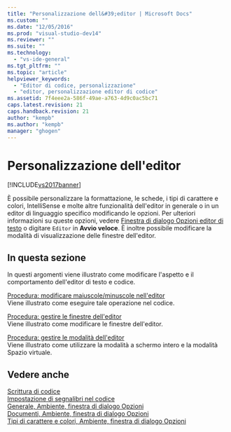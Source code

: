 ```yaml
---
title: "Personalizzazione dell&#39;editor | Microsoft Docs"
ms.custom: ""
ms.date: "12/05/2016"
ms.prod: "visual-studio-dev14"
ms.reviewer: ""
ms.suite: ""
ms.technology: 
  - "vs-ide-general"
ms.tgt_pltfrm: ""
ms.topic: "article"
helpviewer_keywords: 
  - "Editor di codice, personalizzazione"
  - "editor, personalizzazione editor di codice"
ms.assetid: 7f4eee2a-586f-49ae-a763-4d9c0ac5bc71
caps.latest.revision: 21
caps.handback.revision: 21
author: "kempb"
ms.author: "kempb"
manager: "ghogen"
---
```

# Personalizzazione dell&#39;editor
[!INCLUDE[vs2017banner](../code-quality/includes/vs2017banner.md)]

È possibile personalizzare la formattazione, le schede, i tipi di carattere e colori, IntelliSense e molte altre funzionalità dell'editor in generale o in un editor di linguaggio specifico modificando le opzioni.  Per ulteriori informazioni su queste opzioni, vedere [Finestra di dialogo Opzioni editor di testo](../ide/reference/text-editor-options-dialog-box.md) o digitare `Editor` in **Avvio veloce**.  È inoltre possibile modificare la modalità di visualizzazione delle finestre dell'editor.  
  
## In questa sezione  
 In questi argomenti viene illustrato come modificare l'aspetto e il comportamento dell'editor di testo e codice.  
  
 [Procedura: modificare maiuscole\/minuscole nell'editor](../ide/how-to-change-text-case-in-the-editor.md)  
 Viene illustrato come eseguire tale operazione nel codice.  
  
 [Procedura: gestire le finestre dell'editor](../ide/how-to-manage-editor-windows.md)  
 Viene illustrato come modificare le finestre dell'editor.  
  
 [Procedura: gestire le modalità dell'editor](../ide/how-to-manage-editor-modes.md)  
 Viene illustrato come utilizzare la modalità a schermo intero e la modalità Spazio virtuale.  
  
## Vedere anche  
 [Scrittura di codice](../ide/writing-code-in-the-code-and-text-editor.md)   
 [Impostazione di segnalibri nel codice](../ide/setting-bookmarks-in-code.md)   
 [Generale, Ambiente, finestra di dialogo Opzioni](../ide/reference/general-environment-options-dialog-box.md)   
 [Documenti, Ambiente, finestra di dialogo Opzioni](../ide/reference/documents-environment-options-dialog-box.md)   
 [Tipi di carattere e colori, Ambiente, finestra di dialogo Opzioni](../ide/reference/fonts-and-colors-environment-options-dialog-box.md)
